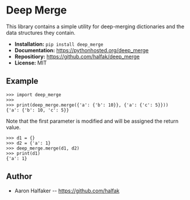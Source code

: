 # Deep Merge

This library contains a simple utility for deep-merging dictionaries and the
data structures they contain.

* **Installation:** ``pip install deep_merge``
* **Documentation:** https://pythonhosted.org/deep_merge
* **Repositiory:** https://github.com/halfak/deep_merge
* **License:** MIT

## Example

    >>> import deep_merge
    >>>
    >>> print(deep_merge.merge({'a': {'b': 10}}, {'a': {'c': 5}}))
    {'a': {'b': 10, 'c': 5}}

Note that the first parameter is modified and will be assigned the return value.

    >>> d1 = {}
    >>> d2 = {'a': 1}
    >>> deep_merge.merge(d1, d2)
    >>> print(d1)
    {'a': 1}

## Author
* Aaron Halfaker -- https://github.com/halfak
